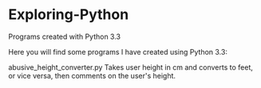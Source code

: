 Exploring-Python
================

Programs created with Python 3.3

Here you will find some programs I have created using Python 3.3:

abusive_height_converter.py </n>
Takes user height in cm and converts to feet, or vice versa, then comments on the user's height.
